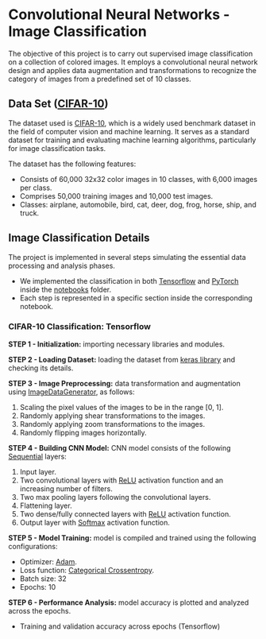 # Convolutional Neural Networks - Image Classification
The objective of this project is to carry out supervised image classification on a collection of colored images. It employs a convolutional neural network design and applies data augmentation and transformations to recognize the category of images from a predefined set of 10 classes.

## Data Set ([CIFAR-10](https://www.cs.toronto.edu/~kriz/cifar.html))
The dataset used is [CIFAR-10](https://www.cs.toronto.edu/~kriz/cifar.html), which is a widely used benchmark dataset in the field of computer vision and machine learning. It serves as a standard dataset for training and evaluating machine learning algorithms, particularly for image classification tasks. 

The dataset has the following features:
- Consists of 60,000 32x32 color images in 10 classes, with 6,000 images per class.
- Comprises 50,000 training images and 10,000 test images.
- Classes: airplane, automobile, bird, cat, deer, dog, frog, horse, ship, and truck.

## Image Classification Details
The project is implemented in several steps simulating the essential data processing and analysis phases. <br/>
- We implemented the classification in both [Tensorflow](https://www.tensorflow.org/) and [PyTorch](https://pytorch.org/) inside the [notebooks](/notebooks) folder.
- Each step is represented in a specific section inside the corresponding notebook.

### **CIFAR-10 Classification: Tensorflow**

**STEP 1 - Initialization:** importing necessary libraries and modules.

**STEP 2 - Loading Dataset:** loading the dataset from [keras library](https://www.tensorflow.org/api_docs/python/tf/keras/datasets/cifar10) and checking its details.

**STEP 3 - Image Preprocessing:** data transformation and augmentation using [ImageDataGenerator](https://www.tensorflow.org/api_docs/python/tf/keras/preprocessing/image/ImageDataGenerator), as follows:
1. Scaling the pixel values of the images to be in the range [0, 1].
2. Randomly applying shear transformations to the images.
3. Randomly applying zoom transformations to the images.
4. Randomly flipping images horizontally.

**STEP 4 - Building CNN Model:** CNN model consists of the following [Sequential](https://www.tensorflow.org/api_docs/python/tf/keras/Sequential) layers:
1. Input layer.
2. Two convolutional layers with [ReLU](https://www.tensorflow.org/api_docs/python/tf/keras/activations/relu) activation function and an increasing number of filters.
3. Two max pooling layers following the convolutional layers.
4. Flattening layer.
5. Two dense/fully connected layers with [ReLU](https://www.tensorflow.org/api_docs/python/tf/keras/activations/relu) activation function.
6. Output layer with [Softmax](https://www.tensorflow.org/api_docs/python/tf/keras/layers/Softmax) activation function.

**STEP 5 - Model Training:** model is compiled and trained using the following configurations:

- Optimizer: [Adam](https://www.tensorflow.org/api_docs/python/tf/keras/optimizers/Adam).
- Loss function: [Categorical Crossentropy](https://www.tensorflow.org/api_docs/python/tf/keras/losses/categorical_crossentropy).
- Batch size: 32
- Epochs: 10

**STEP 6 - Performance Analysis:** model accuracy is plotted and analyzed across the epochs. 
- Training and validation accuracy across epochs (Tensorflow)
